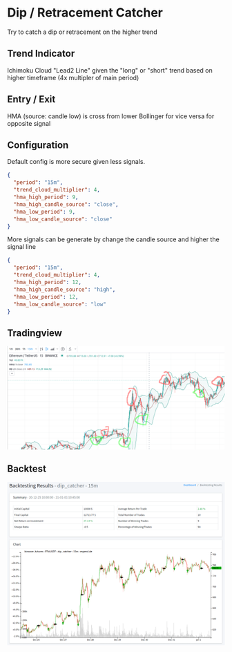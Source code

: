 # Dip / Retracement Catcher

Try to catch a dip or retracement on the higher trend

## Trend Indicator

Ichimoku Cloud "Lead2 Line" given the "long" or "short" trend based on higher timeframe (4x multipler of main period)

## Entry / Exit

HMA (source: candle low) is cross from lower Bollinger for vice versa for opposite signal

## Configuration

Default config is more secure given less signals.

```json
{
  "period": "15m",
  "trend_cloud_multiplier": 4,
  "hma_high_period": 9,
  "hma_high_candle_source": "close",
  "hma_low_period": 9,
  "hma_low_candle_source": "close"
}
```

More signals can be generate by change the candle source and higher the signal line 

```json
{
  "period": "15m",
  "trend_cloud_multiplier": 4,
  "hma_high_period": 12,
  "hma_high_candle_source": "high",
  "hma_low_period": 12,
  "hma_low_candle_source": "low"
}
```

## Tradingview

![Tradingview](doc/dip_catcher_tradingview.png)

## Backtest

![Backtest](doc/dip_catcher_backtest.png)

